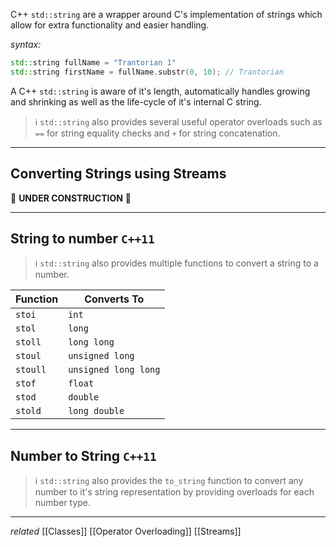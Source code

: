 C++ `std::string` are a wrapper around C's implementation of strings which allow for extra functionality and easier handling.

*syntax:*
```cpp
std::string fullName = "Trantorian 1"
std::string firstName = fullName.substr(0, 10); // Trantorian
```

A C++ `std::string` is aware of it's length, automatically handles growing and shrinking as well as the life-cycle of it's internal C string.

> ℹ️ `std::string` also provides several useful operator overloads such as `==` for string equality checks and `+` for string concatenation.

---

## Converting Strings using Streams

🚧 **UNDER CONSTRUCTION** 🚧

---

## String to number `C++11`

> ℹ️ `std::string` also provides multiple functions to convert a string to a number.

| Function | Converts To          |
| -------- | -------------------- |
| `stoi`   | `int`                |
| `stol`   | `long`               |
| `stoll`  | `long long`          |
| `stoul`  | `unsigned long`      |
| `stoull` | `unsigned long long` |
| `stof`   | `float`              |
| `stod`   | `double`             |
| `stold`  | `long double`                     |

---

## Number to String `C++11`

> ℹ️ `std::string` also provides the `to_string` function to convert any number to it's string representation by providing overloads for each number type.

---
*related* [[Classes]] [[Operator Overloading]] [[Streams]]
